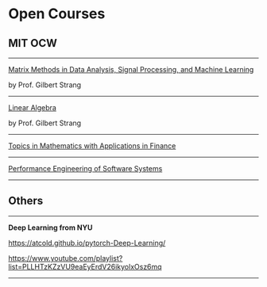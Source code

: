 # Open Courses

## MIT OCW

---

[Matrix Methods in Data Analysis, Signal Processing, and Machine Learning](https://ocw.mit.edu/courses/mathematics/18-065-matrix-methods-in-data-analysis-signal-processing-and-machine-learning-spring-2018)

by Prof. Gilbert Strang

---

[Linear Algebra](https://ocw.mit.edu/courses/mathematics/18-06sc-linear-algebra-fall-2011)

by Prof. Gilbert Strang

---

[Topics in Mathematics with Applications in Finance](https://ocw.mit.edu/courses/mathematics/18-s096-topics-in-mathematics-with-applications-in-finance-fall-2013)

---

[Performance Engineering of Software Systems](https://ocw.mit.edu/courses/electrical-engineering-and-computer-science/6-172-performance-engineering-of-software-systems-fall-2018)

---

## Others

---

**Deep Learning from NYU**

https://atcold.github.io/pytorch-Deep-Learning/

https://www.youtube.com/playlist?list=PLLHTzKZzVU9eaEyErdV26ikyolxOsz6mq

---
